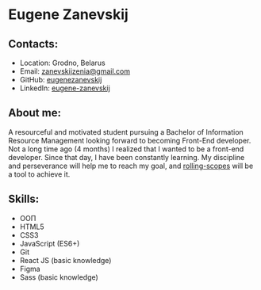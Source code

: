 # Eugene Zanevskij

## Contacts:

+ Location: Grodno, Belarus
+ Email: zanevskijzenia@gmail.com
+ GitHub: [eugenezanevskij](https://github.com/EugeneZanevskij)
+ LinkedIn: [eugene-zanevskij](https://www.linkedin.com/in/eugene-zanevskij/)

## About me:

A resourceful and motivated student pursuing a Bachelor of Information Resource Management looking forward to becoming Front-End developer.
Not a long time ago (4 months) I realized that I wanted to be a front-end developer. Since that day, I have been constantly learning.
My discipline and perseverance will help me to reach my goal, and [rolling-scopes](https://rs.school/) will be a tool to achieve it.

## Skills:
+ ООП
+ HTML5
+ CSS3
+ JavaScript (ES6+)
+ Git
+ React JS (basic knowledge)
+ Figma
+ Sass (basic knowledge)